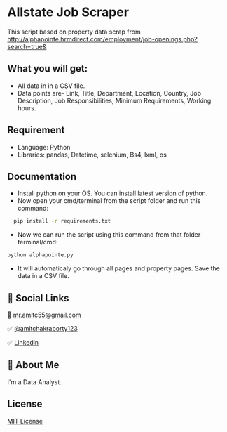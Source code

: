 
# Allstate Job Scraper

This script based on property data scrap from http://alphapointe.hrmdirect.com/employment/job-openings.php?search=true&


## What you will get:

- All data in in a CSV file. 
- Data points are- Link, Title, Department, Location, Country, Job Description, Job Responsibilities, Minimum Requirements, Working hours.


## Requirement

- Language: Python
- Libraries: pandas, Datetime, selenium, Bs4, lxml, os


## Documentation

- Install python on your OS. You can install latest version of python.
- Now open your cmd/terminal from the script folder and run this command:
```bash
  pip install -r requirements.txt
```
- Now we can run the script using this command from that folder terminal/cmd:
```bash
python alphapointe.py
```
- It will automaticaly go through all pages and property pages. Save the data in a CSV file.


## 🔗 Social Links

📧 mr.amitc55@gmail.com

✅ [@amitchakraborty123](https://www.github.com/amitchakraborty123)

✅ [Linkedin](https://www.linkedin.com/in/mrchamit/)
## 🚀 About Me
I'm a Data Analyst.


## License

[MIT License](https://choosealicense.com/licenses/mit/)
